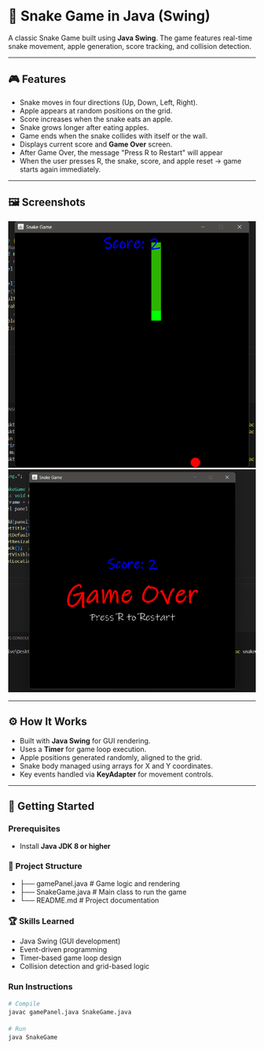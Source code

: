 # 🐍 Snake Game in Java (Swing)

A classic Snake Game built using **Java Swing**. The game features real-time snake movement, apple generation, score tracking, and collision detection.

---

## 🎮 Features
- Snake moves in four directions (Up, Down, Left, Right).
- Apple appears at random positions on the grid.
- Score increases when the snake eats an apple.
- Snake grows longer after eating apples.
- Game ends when the snake collides with itself or the wall.
- Displays current score and **Game Over** screen.
- After Game Over, the message "Press R to Restart" will appear
- When the user presses R, the snake, score, and apple reset → game starts again immediately.

---

## 🖼️ Screenshots
![Snake Game Screenshot](./Screenshot1.png)
![Score Screenshot](./Screenshot2.png)

---

## ⚙️ How It Works
- Built with **Java Swing** for GUI rendering.
- Uses a **Timer** for game loop execution.
- Apple positions generated randomly, aligned to the grid.
- Snake body managed using arrays for X and Y coordinates.
- Key events handled via **KeyAdapter** for movement controls.

---

## 🚀 Getting Started

### Prerequisites
- Install **Java JDK 8 or higher**

### 📂 Project Structure
- ├── gamePanel.java     # Game logic and rendering
- ├── SnakeGame.java     # Main class to run the game
- └── README.md          # Project documentation

### 🏆 Skills Learned

- Java Swing (GUI development)
- Event-driven programming
- Timer-based game loop design
- Collision detection and grid-based logic

### Run Instructions
```bash        
# Compile
javac gamePanel.java SnakeGame.java

# Run
java SnakeGame